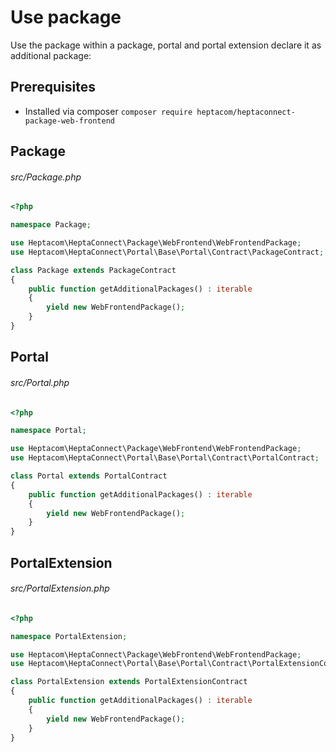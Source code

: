 # Use package

Use the package within a package, portal and portal extension declare it as additional package:

## Prerequisites

* Installed via composer `composer require heptacom/heptaconnect-package-web-frontend`


## Package

###### src/Package.php

```php
<?php

namespace Package;

use Heptacom\HeptaConnect\Package\WebFrontend\WebFrontendPackage;
use Heptacom\HeptaConnect\Portal\Base\Portal\Contract\PackageContract;

class Package extends PackageContract
{
    public function getAdditionalPackages() : iterable
    {
        yield new WebFrontendPackage();
    }
}
```


## Portal

###### src/Portal.php

```php
<?php

namespace Portal;

use Heptacom\HeptaConnect\Package\WebFrontend\WebFrontendPackage;
use Heptacom\HeptaConnect\Portal\Base\Portal\Contract\PortalContract;

class Portal extends PortalContract
{
    public function getAdditionalPackages() : iterable
    {
        yield new WebFrontendPackage();
    }
}
```


## PortalExtension

###### src/PortalExtension.php

```php
<?php

namespace PortalExtension;

use Heptacom\HeptaConnect\Package\WebFrontend\WebFrontendPackage;
use Heptacom\HeptaConnect\Portal\Base\Portal\Contract\PortalExtensionContract;

class PortalExtension extends PortalExtensionContract
{
    public function getAdditionalPackages() : iterable
    {
        yield new WebFrontendPackage();
    }
}
```
